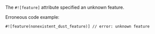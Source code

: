 The `#![feature]` attribute specified an unknown feature.

Erroneous code example:

```compile_fail,E0635
#![feature(nonexistent_dust_feature)] // error: unknown feature
```
